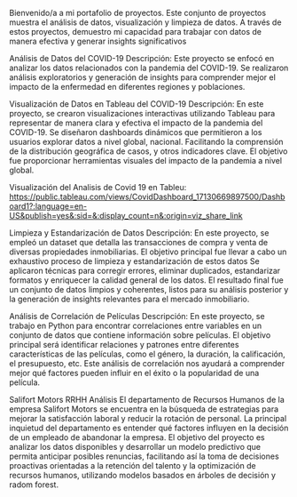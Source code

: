 Bienvenido/a a mi portafolio de proyectos. Este conjunto de proyectos muestra el análisis de datos, visualización y limpieza de datos. A través de estos proyectos, demuestro mi capacidad para trabajar con datos de manera efectiva y generar insights significativos

Análisis de Datos del COVID-19
Descripción: Este proyecto se enfocó en analizar los datos relacionados con la pandemia del COVID-19. Se realizaron análisis exploratorios y generación de insights para comprender mejor el impacto de la enfermedad en diferentes regiones y poblaciones.

Visualización de Datos en Tableau del COVID-19
Descripción: En este proyecto, se crearon visualizaciones interactivas utilizando Tableau para representar de manera clara y efectiva el impacto de la pandemia del COVID-19. Se diseñaron dashboards dinámicos que permitieron a los usuarios explorar datos a nivel global, nacional. Facilitando la comprensión de la distribución geográfica de casos, y otros indicadores clave. El objetivo fue proporcionar herramientas visuales del impacto de la pandemia a nivel global.

Visualización del Analisis de Covid 19 en Tableu:
https://public.tableau.com/views/CovidDashboard_17130669897500/Dashboard1?:language=en-US&publish=yes&:sid=&:display_count=n&:origin=viz_share_link

Limpieza y Estandarización de Datos 
Descripción: En este proyecto, se empleó un dataset que detalla las transacciones de compra y venta de diversas propiedades inmobiliarias. El objetivo principal fue llevar a cabo un exhaustivo proceso de limpieza y estandarización de estos datos Se aplicaron técnicas para corregir errores, eliminar duplicados, estandarizar formatos y enriquecer la calidad general de los datos. El resultado final fue un conjunto de datos limpios y coherentes, listos para su análisis posterior y la generación de insights relevantes para el mercado inmobiliario.

Análisis de Correlación de Películas
Descripción: En este proyecto, se trabajo en Python para encontrar correlaciones entre variables en un conjunto de datos que contiene información sobre películas. El objetivo principal será identificar relaciones y patrones entre diferentes características de las películas, como el género, la duración, la calificación, el presupuesto, etc. Este análisis de correlación nos ayudará a comprender mejor qué factores pueden influir en el éxito o la popularidad de una película.

Salifort Motors RRHH Análisis
El departamento de Recursos Humanos de la empresa Salifort Motors se encuentra en la búsqueda de estrategias para mejorar la satisfacción laboral y reducir la rotación de personal. La principal inquietud del departamento es entender qué factores influyen en la decisión de un empleado de abandonar la empresa. El objetivo del proyecto es analizar los datos disponibles y desarrollar un modelo predictivo que permita anticipar posibles renuncias, facilitando así la toma de decisiones proactivas orientadas a la retención del talento y la optimización de recursos humanos, utilizando modelos basados en árboles de decisión y radom forest.

